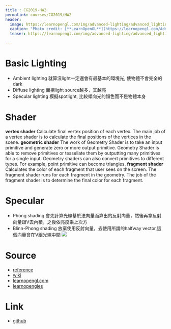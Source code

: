 ```yaml
---
title : CG2019-HW2
permalink: courses/CG2019/HW2
header:
  image: https://learnopengl.com/img/advanced-lighting/advanced_lighting_comparrison.png
  caption: "Photo credit: [**LearnOpenGL**](https://learnopengl.com/Advanced-Lighting/Advanced-Lighting)"
  teaser: https://learnopengl.com/img/advanced-lighting/advanced_lighting_comparrison.png

---
```





Basic Lighting
==
* Ambient lighting
就算沒light一定還會有最基本的環境光, 使物體不會完全的dark
* Diffuse lighting
面相light source越多，其越亮
* Specular lighting
模擬spotlight, 比較傾向光的顏色而不是物體本身

Shader
==
**vertex shader**
Calculate final vertex position of each vertex.  The main job of a vertex shader is to calculate the final positions of the vertices in the scene.
**geometric shader**
The work of Geometry Shader is to take an input primitive and generate zero or more output primitive.  Geometry Shader is able to remove primitives or tessellate them by outputting many primitives for a single input. Geometry shaders can also convert primitives to different types. For example, point primitive can become triangles.
**fragment shader**
Calculates the color of each fragment that user sees on the screen. The fragment shader runs for each fragment in the geometry. The job of the fragment shader is to determine the final color for each fragment.

Specular
==
* Phong shading
會先計算光線基於法向量而算出的反射向量，然後再拿反射向量跟V去內積，之後依亮度乘上次方
* Blinn-Phong shading
放棄使用反射向量，去使用所謂的halfway vector,這個向量會在V跟光線中間
![](https://i.imgur.com/Xd9SD0Y.png)

Source
==
* [reference](https://www.siggraph.org/education/materials/HyperGraph/illumin/specular_highlights/blinn_model_for_specular_reflect_1.htm)
* [wiki](https://www.wikiwand.com/en/Blinn%E2%80%93Phong_reflection_model)
* [learnopengl.com](https://learnopengl.com/Getting-started/Shaders)
* [learnopengles](https://www.learnopengles.com/tag/per-vertex-lighting/)

Link
==
* [github](https://github.com/genius92606/opengl-shading)
